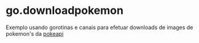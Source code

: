 # go.downloadpokemon
Exemplo usando gorotinas e canais para efetuar downloads de images de pokemon's da [pokeapi](https://pokeapi.co/)

